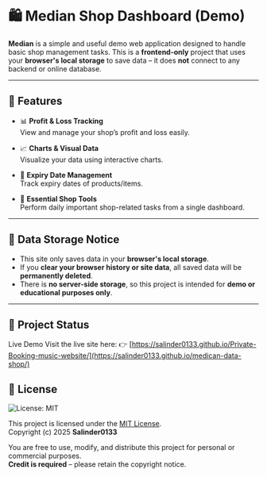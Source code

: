 # 🛍️ Median Shop Dashboard (Demo)

**Median** is a simple and useful demo web application designed to handle basic shop management tasks. This is a **frontend-only** project that uses your **browser's local storage** to save data – it does **not** connect to any backend or online database.

---

## 🔧 Features

- 📊 **Profit & Loss Tracking**  
  View and manage your shop’s profit and loss easily.

- 📈 **Charts & Visual Data**  
  Visualize your data using interactive charts.

- 📅 **Expiry Date Management**  
  Track expiry dates of products/items.

- 🧾 **Essential Shop Tools**  
  Perform daily important shop-related tasks from a single dashboard.

---

## 💾 Data Storage Notice

- This site only saves data in your **browser's local storage**.
- If you **clear your browser history or site data**, all saved data will be **permanently deleted**.
- There is **no server-side storage**, so this project is intended for **demo or educational purposes only**.

---

## 🚧 Project Status



Live Demo
Visit the live site here:
👉 [https://salinder0133.github.io/Private-Booking-music-website/](https://salinder0133.github.io/medican-data-shop/)


## 📜 License
![License: MIT](https://img.shields.io/badge/License-MIT-green.svg)  

This project is licensed under the [MIT License](./LICENSE).  
Copyright (c) 2025 **Salinder0133**  

You are free to use, modify, and distribute this project for personal or commercial purposes.  
**Credit is required** – please retain the copyright notice.

